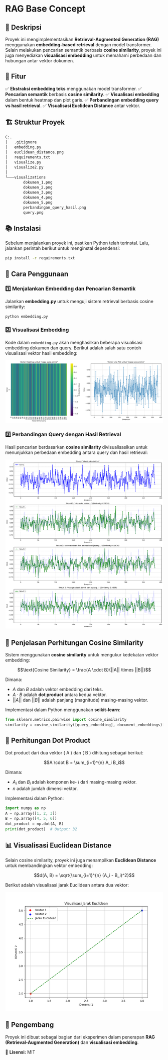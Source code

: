 # RAG Base Concept

## 📌 Deskripsi
Proyek ini mengimplementasikan **Retrieval-Augmented Generation (RAG)** menggunakan **embedding-based retrieval** dengan model transformer. Selain melakukan pencarian semantik berbasis **cosine similarity**, proyek ini juga menyediakan **visualisasi embedding** untuk memahami perbedaan dan hubungan antar vektor dokumen.

## 🚀 Fitur
✅ **Ekstraksi embedding teks** menggunakan model transformer.
✅ **Pencarian semantik** berbasis **cosine similarity**.
✅ **Visualisasi embedding** dalam bentuk heatmap dan plot garis.
✅ **Perbandingan embedding query vs hasil retrieval**.
✅ **Visualisasi Euclidean Distance** antar vektor.

## 🏗️ Struktur Proyek
```
C:.
│   .gitignore
│   embedding.py
│   euclidean_distance.png
│   requirements.txt
│   visualize.py
│   visualize2.py
│
└───visualizations
        dokumen_1.png
        dokumen_2.png
        dokumen_3.png
        dokumen_4.png
        dokumen_5.png
        perbandingan_query_hasil.png
        query.png
```

## 📚 Instalasi
Sebelum menjalankan proyek ini, pastikan Python telah terinstal. Lalu, jalankan perintah berikut untuk menginstal dependensi:
```sh
pip install -r requirements.txt
```

## 📌 Cara Penggunaan

### 1️⃣ Menjalankan Embedding dan Pencarian Semantik
Jalankan **embedding.py** untuk menguji sistem retrieval berbasis cosine similarity:
```sh
python embedding.py
```

### 2️⃣ Visualisasi Embedding
Kode dalam `embedding.py` akan menghasilkan beberapa visualisasi embedding dokumen dan query. Berikut adalah salah satu contoh visualisasi vektor hasil embedding:

![Query Embedding](visualizations/query.png)

### 3️⃣ Perbandingan Query dengan Hasil Retrieval
Hasil pencarian berdasarkan **cosine similarity** divisualisasikan untuk menunjukkan perbedaan embedding antara query dan hasil retrieval:

![Perbandingan Query dan Hasil](visualizations/perbandingan_query_hasil.png)

## 🔬 Penjelasan Perhitungan Cosine Similarity
Sistem menggunakan **cosine similarity** untuk mengukur kedekatan vektor embedding:

```math
\text{Cosine Similarity} = \frac{A \cdot B}{||A|| \times ||B||}
```

Dimana:
- $A$ dan $B$ adalah vektor embedding dari teks.
- $A \cdot B$ adalah **dot product** antara kedua vektor.
- $||A||$ dan $||B||$ adalah panjang (magnitude) masing-masing vektor.

Implementasi dalam Python menggunakan **scikit-learn**:
```python
from sklearn.metrics.pairwise import cosine_similarity
similarity = cosine_similarity([query_embedding], document_embeddings)[0]
```

## 🔢 Perhitungan Dot Product
Dot product dari dua vektor \( A \) dan \( B \) dihitung sebagai berikut:

```math
A \cdot B = \sum_{i=1}^{n} A_i B_i
```

Dimana:
- $A_i$ dan $B_i$ adalah komponen ke- $i$ dari masing-masing vektor.
- $n$ adalah jumlah dimensi vektor.

Implementasi dalam Python:
```python
import numpy as np
A = np.array([1, 2, 3])
B = np.array([4, 5, 6])
dot_product = np.dot(A, B)
print(dot_product)  # Output: 32
```

## 📊 Visualisasi Euclidean Distance
Selain cosine similarity, proyek ini juga menampilkan **Euclidean Distance** untuk membandingkan vektor embedding:

```math
d(A, B) = \sqrt{\sum_{i=1}^{n} (A_i - B_i)^2}
```

Berikut adalah visualisasi jarak Euclidean antara dua vektor:

![Euclidean Distance](euclidean_distance.png)

## 🔧 Pengembang
Proyek ini dibuat sebagai bagian dari eksperimen dalam penerapan **RAG (Retrieval-Augmented Generation)** dan **visualisasi embedding**.

📌 **Lisensi:** MIT
